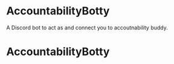 # AccountabilityBotty
A Discord bot to act as and connect you to accoutnability buddy.
# AccountabilityBotty
